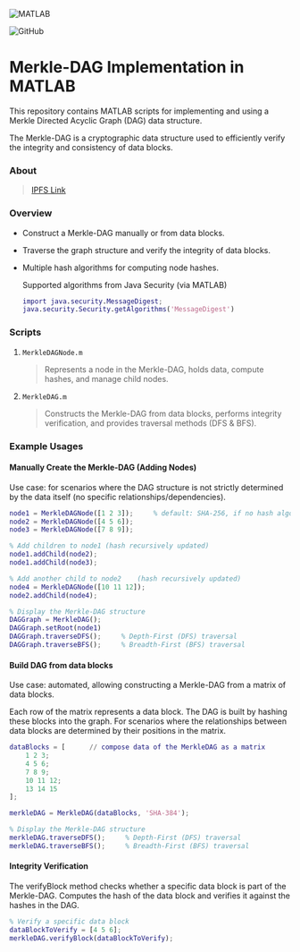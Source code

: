 ![MATLAB](https://img.shields.io/badge/MATLAB-%23D00000.svg?style=plastic&logo=mathworks&logoColor=white)

![GitHub](https://img.shields.io/github/license/Ramy-Badr-Ahmed/Merkle-DAG-Matlab?cached)

# Merkle-DAG Implementation in MATLAB

This repository contains MATLAB scripts for implementing and using a Merkle Directed Acyclic Graph (DAG) data structure.

The Merkle-DAG is a cryptographic data structure used to efficiently verify the integrity and consistency of data blocks.

### About

> [IPFS Link](https://docs.ipfs.tech/concepts/merkle-dag/)

### Overview

- Construct a Merkle-DAG manually or from data blocks.
- Traverse the graph structure and verify the integrity of data blocks.
- Multiple hash algorithms for computing node hashes.
   
    Supported algorithms from Java Security (via MATLAB)  
    ```matlab
    import java.security.MessageDigest;
    java.security.Security.getAlgorithms('MessageDigest')
    ```

### Scripts

1. `MerkleDAGNode.m`

   > Represents a node in the Merkle-DAG, holds data, compute hashes, and manage child nodes.

2. `MerkleDAG.m`

   > Constructs the Merkle-DAG from data blocks, performs integrity verification, and provides traversal methods (DFS & BFS).

### Example Usages

#### Manually Create the Merkle-DAG (Adding Nodes)

Use case: for scenarios where the DAG structure is not strictly determined by the data itself (no specific relationships/dependencies).

```matlab
node1 = MerkleDAGNode([1 2 3]);     % default: SHA-256, if no hash algorithm specified
node2 = MerkleDAGNode([4 5 6]);
node3 = MerkleDAGNode([7 8 9]);

% Add children to node1 (hash recursively updated)
node1.addChild(node2);
node1.addChild(node3);

% Add another child to node2    (hash recursively updated)
node4 = MerkleDAGNode([10 11 12]);
node2.addChild(node4);

% Display the Merkle-DAG structure
DAGGraph = MerkleDAG();
DAGGraph.setRoot(node1)
DAGGraph.traverseDFS();     % Depth-First (DFS) traversal
DAGGraph.traverseBFS();     % Breadth-First (BFS) traversal

```

#### Build DAG from data blocks

Use case: automated, allowing constructing a Merkle-DAG from a matrix of data blocks.

Each row of the matrix represents a data block. The DAG is built by hashing these blocks into the graph. 
For scenarios where the relationships between data blocks are determined by their positions in the matrix.

```matlab
dataBlocks = [      // compose data of the MerkleDAG as a matrix
    1 2 3;
    4 5 6;
    7 8 9;
    10 11 12;
    13 14 15
];

merkleDAG = MerkleDAG(dataBlocks, 'SHA-384');

% Display the Merkle-DAG structure
merkleDAG.traverseDFS();     % Depth-First (DFS) traversal
merkleDAG.traverseBFS();     % Breadth-First (BFS) traversal
```

#### Integrity Verification

The verifyBlock method checks whether a specific data block is part of the Merkle-DAG. 
Computes the hash of the data block and verifies it against the hashes in the DAG.

```matlab
% Verify a specific data block 
dataBlockToVerify = [4 5 6];
merkleDAG.verifyBlock(dataBlockToVerify);
```
